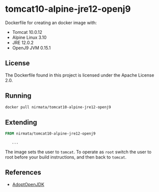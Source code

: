 # tomcat10-alpine-jre12-openj9

Dockerfile for creating an docker image with:
  * Tomcat 10.0.12
  * Alpine Linux 3.10
  * JRE 12.0.2
  * OpenJ9 JVM 0.15.1

## License

The Dockerfile found in this project is licensed under the Apache License 2.0.

## Running

````bash
docker pull nirmata/tomcat10-alpine-jre12-openj9
````

## Extending

````dockerfile
FROM nirmata/tomcat10-alpine-jre12-openj9

   ...

````

The image sets the user to `tomcat`. To operate as `root` switch the user to root before your build instructions, and then back to `tomcat`. 

## References

  * [AdoptOpenJDK](https://github.com/AdoptOpenJDK/openjdk-docker)




